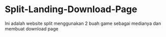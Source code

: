 # Split-Landing-Download-Page
Ini adalah website split menggunakan 2 buah game sebagai medianya dan membuat download page 
